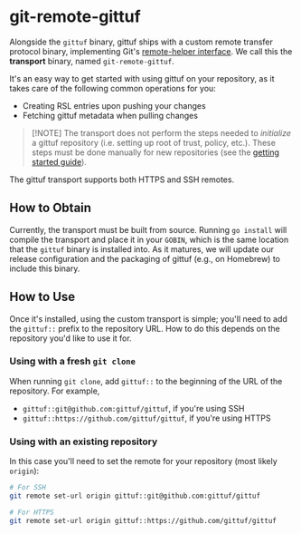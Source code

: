 # git-remote-gittuf

Alongside the `gittuf` binary, gittuf ships with a custom remote transfer
protocol binary, implementing Git's [remote-helper
interface](https://git-scm.com/docs/gitremote-helpers). We call this the
**transport** binary, named `git-remote-gittuf`.

It's an easy way to get started with using gittuf on your repository, as it
takes care of the following common operations for you:

- Creating RSL entries upon pushing your changes
- Fetching gittuf metadata when pulling changes

> [!NOTE] The transport does not perform the steps needed to *initialize* a
> gittuf repository (i.e. setting up root of trust, policy, etc.). These steps
> must be done manually for new repositories (see the [getting started
> guide](/docs/get-started.md)).

The gittuf transport supports both HTTPS and SSH remotes.

## How to Obtain

Currently, the transport must be built from source. Running `go install` will
compile the transport and place it in your `GOBIN`, which is the same location
that the `gittuf` binary is installed into. As it matures, we will update our
release configuration and the packaging of gittuf (e.g., on Homebrew) to include
this binary.

## How to Use

Once it's installed, using the custom transport is simple; you'll need to add
the `gittuf::` prefix to the repository URL. How to do this depends on the
repository you'd like to use it for.

### Using with a fresh `git clone`

When running `git clone`, add `gittuf::` to the beginning of the URL of the
repository. For example,

- `gittuf::git@github.com:gittuf/gittuf`, if you're using SSH
- `gittuf::https://github.com/gittuf/gittuf`, if you're using HTTPS

### Using with an existing repository

In this case you'll need to set the remote for your repository (most likely
`origin`):

```bash
# For SSH
git remote set-url origin gittuf::git@github.com:gittuf/gittuf

# For HTTPS
git remote set-url origin gittuf::https://github.com/gittuf/gittuf
```
